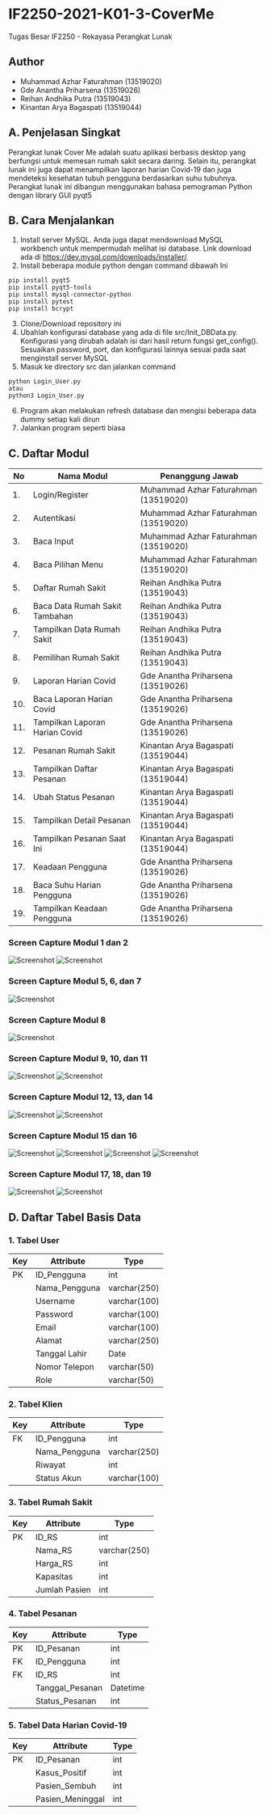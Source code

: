 # IF2250-2021-K01-3-CoverMe
Tugas Besar IF2250 - Rekayasa Perangkat Lunak
## Author
- Muhammad Azhar Faturahman (13519020)
- Gde Anantha Priharsena (13519026)
- Reihan Andhika Putra (13519043)
- Kinantan Arya Bagaspati (13519044)

## A. Penjelasan Singkat
Perangkat lunak Cover Me adalah suatu aplikasi berbasis desktop yang berfungsi untuk memesan rumah sakit secara daring. Selain itu, perangkat lunak ini juga dapat menampilkan laporan harian Covid-19 dan juga mendeteksi kesehatan tubuh pengguna berdasarkan suhu tubuhnya. Perangkat lunak ini dibangun menggunakan bahasa pemograman Python dengan library GUI pyqt5
## B. Cara Menjalankan
1. Install server MySQL. Anda juga dapat mendownload MySQL workbench untuk mempermudah melihat isi database. Link download ada di https://dev.mysql.com/downloads/installer/.
2. Install beberapa module python dengan command dibawah Ini
```
pip install pyqt5
pip install pyqt5-tools
pip install mysql-connector-python
pip install pytest
pip install bcrypt
```
3. Clone/Download repository ini 
4. Ubahlah konfigurasi database yang ada di file src/Init_DBData.py. Konfigurasi yang dirubah adalah isi dari hasil return fungsi get_config(). Sesuaikan password, port, dan konfigurasi lainnya sesuai pada saat menginstall server MySQL 
5. Masuk ke directory src dan jalankan command
```
python Login_User.py 
atau
python3 Login_User.py 
```
6. Program akan melakukan refresh database dan mengisi beberapa data dummy setiap kali dirun
7. Jalankan program seperti biasa

## C. Daftar Modul
| No | Nama Modul | Penanggung Jawab |
| -- | ---------- | ---------------- |
| 1. | Login/Register | Muhammad Azhar Faturahman (13519020) |
| 2. | Autentikasi | Muhammad Azhar Faturahman (13519020) |
| 3. | Baca Input | Muhammad Azhar Faturahman (13519020) |
| 4. | Baca Pilihan Menu | Muhammad Azhar Faturahman (13519020) |
| 5. | Daftar Rumah Sakit | Reihan Andhika Putra (13519043) |
| 6. | Baca Data Rumah Sakit Tambahan | Reihan Andhika Putra (13519043) |
| 7. | Tampilkan Data Rumah Sakit | Reihan Andhika Putra (13519043) |
| 8. | Pemilihan Rumah Sakit | Reihan Andhika Putra (13519043) |
| 9. | Laporan Harian Covid | Gde Anantha Priharsena (13519026) |
| 10. | Baca Laporan Harian Covid | Gde Anantha Priharsena (13519026) |
| 11. | Tampilkan Laporan Harian Covid | Gde Anantha Priharsena (13519026) |
| 12. | Pesanan Rumah Sakit | Kinantan Arya Bagaspati (13519044) |
| 13. | Tampilkan Daftar Pesanan | Kinantan Arya Bagaspati (13519044) |
| 14. | Ubah Status Pesanan | Kinantan Arya Bagaspati (13519044) |
| 15. | Tampilkan Detail Pesanan | Kinantan Arya Bagaspati (13519044) |
| 16. | Tampilkan Pesanan Saat Ini | Kinantan Arya Bagaspati (13519044) |
| 17. | Keadaan Pengguna | Gde Anantha Priharsena (13519026) |
| 18. | Baca Suhu Harian Pengguna | Gde Anantha Priharsena (13519026) |
| 19. | Tampilkan Keadaan Pengguna | Gde Anantha Priharsena (13519026) |
### Screen Capture Modul 1 dan 2
![Screenshot](doc/LoginScreen-Login.PNG)
![Screenshot](doc/LoginScreen-Register.PNG)
### Screen Capture Modul 5, 6, dan 7
![Screenshot](doc/RSAdminWindow.PNG)
### Screen Capture Modul 8
![Screenshot](doc/PesanRSKlienWindow.PNG)
### Screen Capture Modul 9, 10, dan 11
![Screenshot](doc/LaporanAdminWindow.PNG)
![Screenshot](doc/HomeAdminWindow.PNG)
### Screen Capture Modul 12, 13, dan 14
![Screenshot](doc/PesananAdminWindow.PNG)
![Screenshot](doc/HomeKlienWindow.PNG)
### Screen Capture Modul 15 dan 16
![Screenshot](doc/PesananKlienWindow-TidakAdaPesanan.PNG)
![Screenshot](doc/PesananKlienWindow-Pending.PNG)
![Screenshot](doc/PesananKlienWindow-Accepted.PNG)
![Screenshot](doc/PesananKlienWindow-Rejected.PNG)
### Screen Capture Modul 17, 18, dan 19
![Screenshot](doc/SuhuKlienWindow-Aman.PNG)
![Screenshot](doc/SuhuKlienWindow-Bahaya.PNG)

## D. Daftar Tabel Basis Data
### 1. Tabel User
|Key| Attribute | Type |
| --- | --- | --- |
|PK | ID_Pengguna | int |
|   | Nama_Pengguna | varchar(250) |
|   | Username | varchar(100) |
|   | Password | varchar(100) |
|   | Email | varchar(100) |
|   | Alamat | varchar(250) |
|   | Tanggal Lahir | Date |
|   | Nomor Telepon | varchar(50) |
|   | Role | varchar(50) |

### 2. Tabel Klien
|Key| Attribute | Type |
| --- | --- | --- |
|FK | ID_Pengguna | int |
|   | Nama_Pengguna | varchar(250) |
|   | Riwayat | int |
|   | Status Akun | varchar(100) |

### 3. Tabel Rumah Sakit
|Key| Attribute | Type |
| --- | --- | --- |
|PK | ID_RS | int |
|   | Nama_RS | varchar(250) |
|   | Harga_RS | int |
|   | Kapasitas | int |
|   | Jumlah Pasien | int |

### 4. Tabel Pesanan
|Key| Attribute | Type |
| --- | --- | --- |
|PK | ID_Pesanan | int |
|FK | ID_Pengguna | int |
|FK | ID_RS | int |
|   | Tanggal_Pesanan | Datetime |
|   | Status_Pesanan | int |

### 5. Tabel Data Harian Covid-19
|Key| Attribute | Type |
| --- | --- | --- |
|PK | ID_Pesanan | int |
|   | Kasus_Positif | int |
|   | Pasien_Sembuh | int |
|   | Pasien_Meninggal | int |
